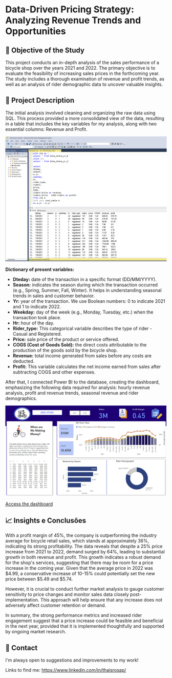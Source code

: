 # Data-Driven Pricing Strategy: Analyzing Revenue Trends and Opportunities

## 📌 Objective of the Study
This project conducts an in-depth analysis of the sales performance of a bicycle shop over the years 2021 and 2022. The primary objective is to evaluate the feasibility of increasing sales prices in the forthcoming year. The study includes a thorough examination of revenue and profit trends, as well as an analysis of rider demographic data to uncover valuable insights.

## 💼 Project Description

The initial analysis involved cleaning and organizing the raw data using SQL. This process provided a more consolidated view of the data, resulting in a table that includes the key variables for my analysis, along with two essential columns: Revenue and Profit.

![SQL](https://github.com/thaispimentel/Pricing_Strategy_Analysis/blob/main/SQL1.png)

**Dictionary of present variables:**
- __Dteday:__ date of the transaction in a specific format (DD/MM/YYYY). 
- __Season:__ indicates the season during which the transaction occurred (e.g., Spring, Summer, Fall, Winter). It helps in understanding seasonal trends in sales and customer behavior.
- __Yr:__ year of the transaction. We use Boolean numbers: 0 to indicate 2021 and 1 to indicate 2022.
- __Weekday:__ day of the week (e.g., Monday, Tuesday, etc.) when the transaction took place. 
- __Hr:__  hour of the day.
- __Rider_type:__ This categorical variable describes the type of rider - Casual and Registered.
- __Price:__ sale price of the product or service offered. 
- __COGS (Cost of Goods Sold):__ the direct costs attributable to the production of the goods sold by the bicycle shop. 
- __Revenue:__ total income generated from sales before any costs are deducted.
- __Profit:__ This variable calculates the net income earned from sales after subtracting COGS and other expenses.

After that, I connected Power BI to the database, creating the dashboard, emphasizing the following data required for analysis: hourly revenue analysis, profit and revenue trends, seasonal revenue and rider demographics.

![Dash](https://github.com/thaispimentel/Pricing_Strategy_Analysis/blob/main/Dash1.png)

[Access the dashboard](https://app.powerbi.com/view?r=eyJrIjoiNmU2YTAxODUtN2MzZi00NjhlLTg0ZjItNTkzMjBkYzFhYzBiIiwidCI6IjMzOTVmYTlmLWM4YjUtNDYwMy05MWRhLTA0ZjM2MWFjNGVlNiIsImMiOjR9)

  
## 📈 Insights e Conclusões

With a profit margin of 45%, the company is outperforming the industry average for bicycle retail sales, which stands at approximately 36%, indicating its strong profitability. The data reveals that despite a 25% price increase from 2021 to 2022, demand surged by 64%, leading to substantial growth in both revenue and profit. This growth indicates a robust demand for the shop's services, suggesting that there may be room for a price increase in the coming year. Given that the average price in 2022 was $4.99, a conservative increase of 10-15% could potentially set the new price between $5.49 and $5.74. 

However, it is crucial to conduct further market analysis to gauge customer sensitivity to price changes and monitor sales data closely post-implementation. This approach will help ensure that any increase does not adversely affect customer retention or demand.

In summary, the strong performance metrics and increased rider engagement suggest that a price increase could be feasible and beneficial in the next year, provided that it is implemented thoughtfully and supported by ongoing market research.

## 🚧 Contact
I'm always open to suggestions and improvements to my work!

Links to find me:
https://www.linkedin.com/in/thaisrosap/
